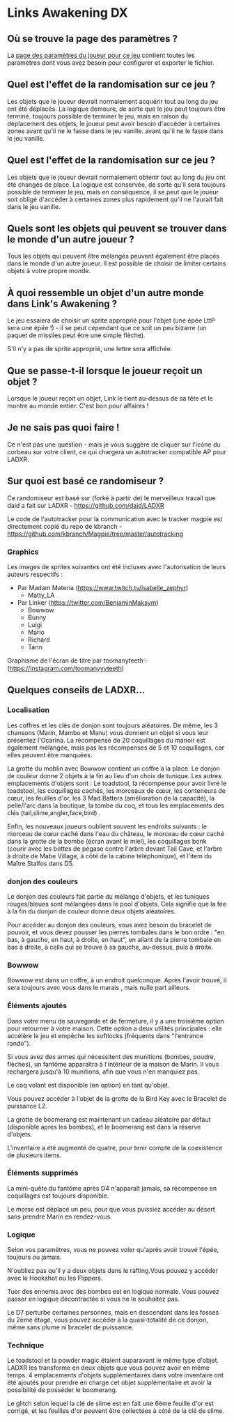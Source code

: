 # Links Awakening DX

## Où se trouve la page des paramètres ?

La [page des paramètres du joueur pour ce jeu](../player-settings) contient toutes les paramètres dont vous avez besoin pour configurer et exporter le fichier.

## Quel est l'effet de la randomisation sur ce jeu ?

Les objets que le joueur devrait normalement acquérir tout au long du jeu ont été déplacés. La logique demeure, de sorte que le jeu peut toujours être terminé.
toujours possible de terminer le jeu, mais en raison du déplacement des objets, le joueur peut avoir besoin d'accéder à certaines zones avant qu'il ne le fasse dans le jeu vanille.
avant qu'il ne le fasse dans le jeu vanille.

## Quel est l'effet de la randomisation sur ce jeu ?

Les objets que le joueur devrait normalement obtenir tout au long du jeu ont été changés de place. 
La logique est conservée, de sorte qu'il sera toujours possible de terminer le jeu, mais en conséquence, il se peut que le joueur soit obligé d'accéder à certaines zones plus rapidement qu'il ne l'aurait fait dans le jeu vanille.

## Quels sont les objets qui peuvent se trouver dans le monde d'un autre joueur ?

Tous les objets qui peuvent être mélangés peuvent également être placés dans le monde d'un autre joueur. Il est possible de choisir de limiter
certains objets à votre propre monde.

## À quoi ressemble un objet d'un autre monde dans Link's Awakening ?

Le jeu essaiera de choisir un sprite approprié pour l'objet (une épée LttP sera une épée !) - il se peut cependant que ce soit un peu bizarre (un paquet de missiles peut être une simple flèche).

S'il n'y a pas de sprite approprié, une lettre sera affichée.

## Que se passe-t-il lorsque le joueur reçoit un objet ?

Lorsque le joueur reçoit un objet, Link le tient au-dessus de sa tête et le montre au monde entier. C'est bon pour
affaires !

## Je ne sais pas quoi faire !

Ce n'est pas une question - mais je vous suggère de cliquer sur l'icône du corbeau sur votre client, ce qui chargera un autotracker compatible AP pour LADXR.

## Sur quoi est basé ce randomiseur ?

Ce randomiseur est basé sur (forké à partir de) le merveilleux travail que daid a fait sur LADXR - https://github.com/daid/LADXR

Le code de l'autotracker pour la communication avec le tracker magpie est directement copié du repo de kbranch - https://github.com/kbranch/Magpie/tree/master/autotracking

### Graphics

Les images de sprites suivantes ont été incluses avec l'autorisation de leurs auteurs respectifs :

* Par Madam Materia (https://www.twitch.tv/isabelle_zephyr)
  * Matty_LA
* Par Linker (https://twitter.com/BenjaminMaksym)
  * Bowwow
  * Bunny
  * Luigi
  * Mario
  * Richard
  * Tarin

Graphisme de l'écran de titre par toomanyteeth✨ (https://instagram.com/toomanyyyteeth)

## Quelques conseils de LADXR...

<h3>Localisation</h3>
<p>Les coffres et les clés de donjon sont toujours aléatoires. De même, les 3 chansons (Marin, Mambo et Manu) vous donnent un objet si vous leur présentez l'Ocarina. La récompense de 20 coquillages du manoir est également mélangée, mais pas les récompenses de 5 et 10 coquillages, car elles peuvent être manquées.</p>
<p>La grotte du moblin avec Bowwow contient un coffre à la place. Le donjon de couleur donne 2 objets à la fin au lieu d'un choix de tunique. Les autres emplacements d'objets sont : Le toadstool, la récompense pour avoir livré le toadstool, les coquillages cachés, les morceaux de cœur, les conteneurs de cœur, les feuilles d'or, les 3 Mad Batters (amélioration de la capacité), la pelle/l'arc dans la boutique, la tombe du coq, et tous les emplacements des clés (tail,slime,angler,face,bird) .</p>
<p>Enfin, les nouveaux joueurs oublient souvent les endroits suivants : le morceau de cœur caché dans l'eau du château, le morceau de cœur caché dans la grotte de la bombe (écran avant le miel), les coquillages bonk (courir avec les bottes de pégase contre l'arbre devant Tail Cave, et l'arbre à droite de Mabe Village, à côté de la cabine téléphonique), et l'item du Maître Stalfos dans D5.</p>

<h3>donjon des couleurs</h3>
<p>Le donjon des couleurs fait partie du mélange d'objets, et les tuniques rouges/bleues sont mélangées dans le pool d'objets. Cela signifie que la fée à la fin du donjon de couleur donne deux objets aléatoires.</p>
<p>Pour accéder au donjon des couleurs, vous avez besoin du bracelet de pouvoir, et vous devez pousser les pierres tombales dans le bon ordre : "en bas, à gauche, en haut, à droite, en haut", en allant de la pierre tombale en bas à droite, à celle qui se trouve à sa gauche, au-dessus, puis à droite.</p>

<h3>Bowwow</h3>
<p>Bowwow est dans un coffre, à un endroit quelconque. Après l'avoir trouvé, il sera toujours avec vous dans le marais , mais nulle part ailleurs.</p>

<h3>Éléments ajoutés</h3>
<p>Dans votre menu de sauvegarde et de fermeture, il y a une troisième option pour retourner à votre maison. Cette option a deux utilités principales : elle accélère le jeu et empêche les softlocks (fréquents dans "l'entrance rando").</p>
<p>Si vous avez des armes qui nécessitent des munitions (bombes, poudre, flèches), un fantôme apparaîtra à l'intérieur de la maison de Marin. Il vous rechargera jusqu'à 10 munitions, afin que vous n'en manquiez pas.</p>
<p>Le coq volant est disponible (en option) en tant qu'objet.</p>
<p>Vous pouvez accéder à l'objet de la grotte de la Bird Key avec le Bracelet de puissance L2.</p>
<p>La grotte de boomerang est maintenant un cadeau aléatoire par défaut (disponible après les bombes), et le boomerang est dans la réserve d'objets.</p>
<p>L'inventaire a été augmenté de quatre, pour tenir compte de la coexistence de plusieurs items.</p>

<h3>Éléments supprimés</h3>
<p>La mini-quête du fantôme après D4 n'apparaît jamais, sa récompense en coquillages est toujours disponible.</p>
<p>Le morse est déplacé un peu, pour que vous puissiez accéder au désert sans prendre Marin en rendez-vous.</p>

<h3>Logique</h3>
<p>Selon vos paramètres, vous ne pouvez voler qu'après avoir trouvé l'épée, toujours ou jamais.</p>
<p>N'oubliez pas qu'il y a deux objets dans le rafting.Vous pouvez y accéder avec le Hookshot ou les Flippers.</p>
<p>Tuer des ennemis avec des bombes est en logique normale. Vous pouvez passer en logique décontractée si vous ne le souhaitez pas.</p>
<p>Le D7 perturbe certaines personnes, mais en descendant dans les fosses du 2ème étage, vous pouvez accéder à la quasi-totalité de ce donjon, même sans plume ni bracelet de puissance.</p>

<h3>Technique</h3>
<p>Le toadstool et la powder magic étaient auparavant le même type d'objet. LADXR les transforme en deux objets que vous pouvez avoir en même temps. 4 emplacements d'objets supplémentaires dans votre inventaire ont été ajoutés pour prendre en charge cet objet supplémentaire et avoir la possibilité de posséder le boomerang.</p>
<p>Le glitch selon lequel la clé de slime est en fait une 6ème feuille d'or est corrigé, et les feuilles d'or peuvent être collectées à côté de la clé de slime.</p>

